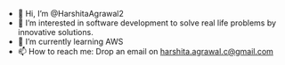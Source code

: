 - 👋 Hi, I’m @HarshitaAgrawal2
- 👀 I’m interested in software development to solve real life problems by innovative solutions.
- 🌱 I’m currently learning AWS
- 📫 How to reach me: Drop an email on harshita.agrawal.c@gmail.com


<!---
HarshitaAgrawal2/HarshitaAgrawal2 is a ✨ special ✨ repository because its `README.md` (this file) appears on your GitHub profile.
You can click the Preview link to take a look at your changes.
--->
